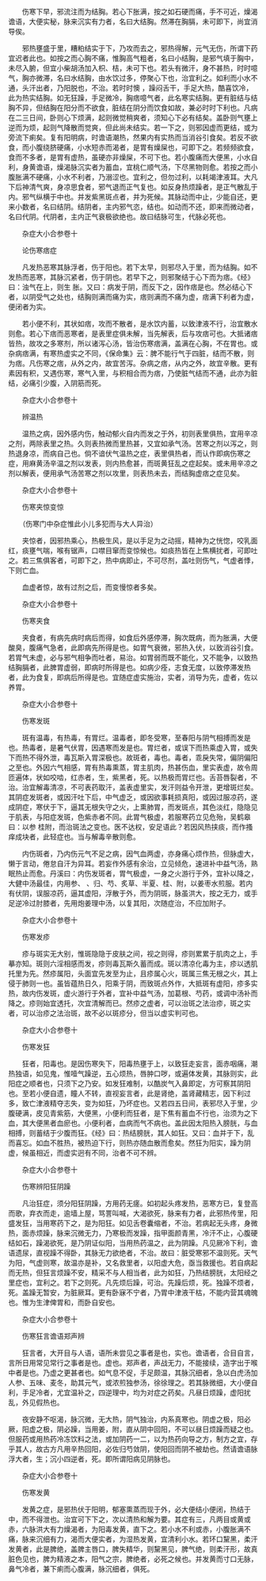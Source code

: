 <!-- { "loadSidebar": true } -->
　　伤寒下早，邪流注而为结胸。若心下胀满，按之如石硬而痛，手不可近，燥渴谵语，大便实秘，脉来沉实有力者，名曰大结胸。然滞在胸膈，未可即下，尚宜消导俟。

　　邪热壅盛于里，糟粕结实于下，乃攻而去之，邪热得解，元气无伤，所谓下药宜迟者此也。如按之而心胸不痛，惟胸高气粗者，名曰小结胸，是邪气填于胸中，未尽入腑，但宜小柴胡汤加入枳、桔，未可下也。若头有微汗，身不甚热，时时噫气，胸亦微滞，名曰水结胸，由水饮过多，停聚心下也，治宜利之。如利而小水不通，头汗出者，乃阳脱也，不治。若时时懊 ，躁闷舌干，手足大热，酷喜饮冷，此为热实结胸。如无狂躁，手足微冷，胸痞噫气者，此名寒实结胸。更有脏结与结胸不异，但结胸在阳分而不欲食，脏结在阴分而饮食如故，兼必时时下利也。凡病在二三日间，卧则心下烦满，起则微觉稍爽者，须知心下必有结矣。盖卧则气壅上逆而为烦，起则气降散而觉爽，但此尚未结实。若一下之，则邪因虚而更结，或为旁流下痢矣。复有阳明病，时谵语潮热，然果内有实热而当消谷引食矣。若反不欲食，而小腹绕脐硬痛，小水短赤而渴者，是胃有燥屎也，可即下之。若频频欲食，食而不多者，是胃有虚热，虽硬亦非燥屎，不可下也。若小腹痛而大便黑，小水自利，身黄谵语，燥渴脉沉实者为蓄血，宜桃仁顺气汤，下尽黑物则愈。若按之而小腹胀满不硬痛，小水不利者，乃溺涩也。宜利之，但勿过利，以耗竭津液耳。大凡下后神清气爽，身凉思食者，邪气退而正气复也。如反身热烦躁者，是正气散乱于内。邪气纵横于中也。并发紫黑斑点者，并为死候。其脉动而中止，少能自还，更来小数者，名曰结阴。结阴者，主内邪气恣，结也。如动而不还，即来而微动者，名曰代阴。代阴者，主内正气衰极欲绝也。故曰结脉可生，代脉必死也。

　　杂症大小合参卷十

　　论伤寒痞症

　　凡发热恶寒其脉浮者，伤于阳也。若下太早，则邪尽入于里，而为结胸。如不发热而恶寒，其脉沉紧者，伤于阴也。若早下之，则邪聚结于心下而为痞。《经》曰：浊气在上，则生 胀。又曰：病发于阴，而反下之，因作痞是也。然必结心下者，以阴受气之处也，结胸则满而痛为实，痞则满而不痛为虚，痞满下利者为虚，便闭者为实。

　　若小便不利，其状如痞，攻而不散者，是水饮内蓄，以致津液不行，治宜散水则愈。若心下痞而恶寒者，是表里症俱未解，当先解表，后与攻痞可也。大抵诸痞皆热，故攻之多寒剂，所以诸泻心汤，皆治伤寒痞满，盖满在心胸，不在胃也。或杂病痞满，有寒热虚实之不同，《保命集》云：脾不能行气于四脏，结而不散，则为痞。凡伤寒之痞，从外之内，故宜苦泻。杂病之痞，从内之外，故宜辛散。更有素因有积，又遇伤寒，寒气入里，与积相合而为痞，乃使脏气结而不通，此亦为脏结，必痛引少腹，入阴筋而死。

　　杂症大小合参卷十

　　辨温热

　　温热之病，因外感内伤，触动郁火自内而发之于外，初则表里俱热，宜用辛凉之剂，两除表里之热。久则表热微而里热甚，又宜如承气汤。苦寒之剂以泻之，则热退身凉，而病自己也。倘不谙伏气温热之症，表里俱热者，而认作即病伤寒之症，用麻黄汤辛温之剂以发表，则内热愈甚，而斑黄狂乱之症起矣。或未用辛凉之剂以解表，便用承气汤苦寒之剂以攻里，则表热未去，而结胸虚痞之症见矣。

　　杂症大小合参卷十

　　伤寒夹惊变惊

　　（伤寒门中杂症惟此小儿多犯而与大人异治）

　　夹惊者，因邪热乘心，热极生风，是以手足为之动摇，精神为之恍惚，咬乳面红，痰壅气喘，喉有锯声，口噤目窜而变惊候也。如痰热皆在上焦横扰者，可即吐之。若三焦俱客者，可即下之，热中病即止，不可尽剂，盖吐则伤气，气虚者悸，下则亡血。

　　血虚者惊，故有过剂之后，而变慢惊者多矣。

　　杂症大小合参卷十

　　伤寒夹食

　　夹食者，有病先病时病后而得，如食后外感停滞，胸次既病，而为胀满，大便酸臭，腹痛气急者，此即病先所得是也。如胃气衰微，邪热入伏，以致消谷引食。若胃气未虚，必与邪气相争而吐者，易治。如胃弱而既不能化，又不能争，以致热结胸膈者，此脾胃虚弱，即病时所得是也。如病少痊，志食无度，以致停滞发热者，此为食复，即病后所得是也。宜随症虚实施治，实者，消导为先，虚者，佐以养胃。

　　杂症大小合参卷十

　　伤寒发斑

　　斑有温毒，有热毒，有胃烂。温毒者，即冬受寒，至春阳与阴气相搏而发是也。热毒者，是暑气伏胃，因遇寒而发是也。胃烂者，或误下而热乘虚入胃，或失下而热不得外泄，毒瓦斯入胃深极也。故斑者，毒也。毒者，乖戾失常，偏阴偏阳之至也。外因六气相感，胃有热毒熏蒸，胃主肌肉，热甚伤血，里实表虚，故令周匝遍体，状如咬啮，红赤者，生，紫黑者，死。以热极而胃烂也。舌苔唇裂者，不治。治宜解毒清凉，不可表药取汗，盖表虚里实，发汗则益令开泄，更增斑烂矣。其阴症发斑者，或因汗吐下后，中气虚乏，或因欲事耗损真阳，或因过服凉药，遂成阴症，寒伏于下，逼其无根失守之火，上熏肺胃，而发斑点，其色淡红，隐隐见于肌表，与阳症发斑，色紫赤者不同。此胃气极虚，若服寒药立见危殆，吴鹤皋曰：以参 桂附，而治斑法之变也。医不达权，安足语此？若因风热挟痰，而作搔痒成块者，此轻症也。当与解毒辛散则愈。

　　内伤斑者，乃内伤元气不足之病，因气血两虚，亦身痛心烦作热，但脉虚大，懒于言动，倦怠自汗为异耳。若妄作外感有余治，立见倾危，速进补中益气汤，熟眠热止而愈。丹溪曰：内伤发斑者，胃气极虚，一身之火游行于外，宜补以降之，大健中汤最佳，内用参、 、归、芍、炙草、半夏、桂、附，以姜枣水煎服。若内有伏阴，误服凉药，逼其虚阳，浮散于外，而为阴斑，脉虽洪大，按之无力，或手足逆冷过肘膝者，先用炮姜理中汤，以复其阳，次随症治，不应加附子。

　　杂症大小合参卷十

　　伤寒发疹

　　疹与斑实无大别，惟斑隐隐于皮肤之间，视之则得，疹则累累于肌肉之上，手摹亦知。斑则六淫相感而发，疹则毒瓦斯久蓄而成。斑以清凉化毒为主，疹以透肌托里为先。然疹属阳，头面宜先发至为止，且疹属心火，斑属三焦无根之火，其上侵于肺则一也。虽皆蕴热日久，阳乘于阴，而致斑点外作，大抵斑有虚阳，疹多实热，故内伤发斑，虚火游行于外者，宜补中益气汤，加葛根、芍药，或调中汤补而降之。疹则始宜透托，次宜清解而已。然疹之虚者，可以治斑之法治疹，斑之实者，可以治疹之法治斑，故不必以斑疹分，但当以虚实判可也。

　　杂症大小合参卷十

　　伤寒发狂

　　狂者，阳毒也。是因伤寒失下，阳毒热壅于上，以致狂走妄言，面赤咽痛，潮热独语，如见鬼，惟噎气躁逆，五心烦热，唇肿口哕，或遍体发黄，其脉则实，此阳症之顺者也，只须下之乃安。如发狂难制，以酷炭气入鼻即定，方可察其阴阳也。至若小便自遗，瞳人不转，直视妄言者，此是肾绝，盖肾藏精志，因下利过多，致亡津液精夺志失，变为如狂，乃坏症也。又若四五日间，表邪尽入于里，少腹硬满，皮见青紫筋，大便黑，小便利而狂者，是下焦有蓄血不行也，治须为之下血，其大便黑者血瘀也。小便利者，血病而气不病也。盖此因太阳热入膀胱，与血相搏，则蓄结于少腹而狂。《经》曰：热结膀胱，其人如狂。又曰：血并于下，乱而喜忘。如血不胜热，被热迫下行，则热亦随血散而愈矣。然狂为阳实，躁为阴虚，候虽相近，而虚实迥有不同，治者不可不辨。

　　杂症大小合参卷十

　　伤寒辨阳狂阴躁

　　凡治狂症，须分阳狂阴躁，方用药无瘥。如初起头疼发热，恶寒方已，复登高而歌，弃衣而走，逾墙上屋，骂詈叫喊，大渴欲死，脉来有力者，此邪热传里，阳盛发狂，当用寒药下之，是为阳狂。如见舌卷囊缩者，不治。若病起无头疼，身微热，面赤烦躁，脉来沉微无力，乃寒极而发躁，指甲面颜青黑，冷汗不止，心腹硬结如石，躁渴欲死，是乃阴证似阳，当用热药温之，此为阴躁。凡见厥冷下利，谵语遗尿，直视躁不得卧，其脉无力欲绝者，不治。故曰：脏受寒邪不温则死。天气为阳，气虚则寒，故温亦是补，又名救里者，以阳虚大危，亟当救援也。若自病起而无热，但狂言烦躁不安，精采不与人相当者，此为如狂，乃热结膀胱，太阳经之里症也，宜利之。若下之则死。凡先烦后躁，可治。先躁后烦，死。独躁不烦者，死。盖躁无暂安，为脏厥耳。更有卧寐不宁者，乃胃中津液干枯，不能内营其魂魄也。惟为生津俾胃和，而卧自安也。

　　杂症大小合参卷十

　　伤寒狂言谵语郑声辨

　　狂言者，大开目与人语，语所未尝见之事者是也，实也。谵语者，合目自言，言所日用常见常行之事者是也。虚也。郑声者，声战无力，不能接续，造字出于喉中者是也。乃虚之更甚者也。如气息不促，手足颇温，其脉沉细者，急以白虎汤加人参、五味、麦冬，助其元气，或浓煎独参汤，徐徐理之。若其脉微细，大小便自利，手足冷者，尤宜温补之，四逆理中，均为对症之药矣。凡昼日烦躁，虚阳扰乱，外见假热也。

　　夜安静不呕渴，脉沉微，无大热，阴气独治，内系真寒也。阴虚之极，阳必厥，阳虚之极，阴必躁，当用姜，附，直从阴中回阳，不可以昼日烦躁而疑之也。但服药或用热药冷冻饮料之法，或加阴药一二，以为热药向导之方，制方之宜，存乎其人，故古方凡用辛热回阳，必佐归芍敛阴，使阳回而阴不被劫也。然请谵语脉浮大者，生；沉小四逆者，死。即所谓阳病见阴脉也。

　　杂症大小合参卷十

　　伤寒发黄

　　发黄之症，是邪热伏于阳明，郁塞熏蒸而现于外，必大便结小便闭，热结于中，而不得泄也。治宜可下下之，次以清热和解为要。其症有三，凡两目或黄或赤，六脉洪大有力燥渴者，为阳毒发黄，直下之。若小水不利或赤，小腹胀满不痛，脉来沉细有力，渴而大便实者，为湿热发黄，宜清利小水。若环口黧黑，柔汗发黄者，此是脾绝，盖脾主唇口，脾失精华，则黧黑见，脾气绝，则柔汗形，故真脏色见也，脾为精液之本，阳气之宗，脾绝者，必死之候也。并发黄而寸口无脉，鼻气冷者，兼下痢而心腹满，脉沉细者，俱死。

